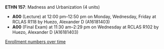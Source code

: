 **ETHN 157**: Madness and Urbanization (4 units)

- **A00** (Lecture) at 12:00 pm–12:50 pm on Monday, Wednesday, Friday at RCLAS R118 by Huezo, Alexander D (A16181403)
- **A00** (Final Exam) at 11:30 am–2:29 pm on Wednesday at RCLAS R102 by Huezo, Alexander D (A16181403)

[Enrollment numbers over time](./ETHN157.tsv)
